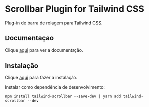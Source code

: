 # Scrollbar Plugin for Tailwind CSS

Plug-in de barra de rolagem para Tailwind CSS.

## Documentação

Clique [aqui](https://github.com/adoxography/tailwind-scrollbar) para ver a documentação.

## Instalação

Clique [aqui](https://www.npmjs.com/package/tailwind-scrollbar) para fazer a instalação.

Instalar como dependência de desenvolvimento:

```
npm install tailwind-scrollbar --save-dev | yarn add tailwind-scrollbar --dev
```
